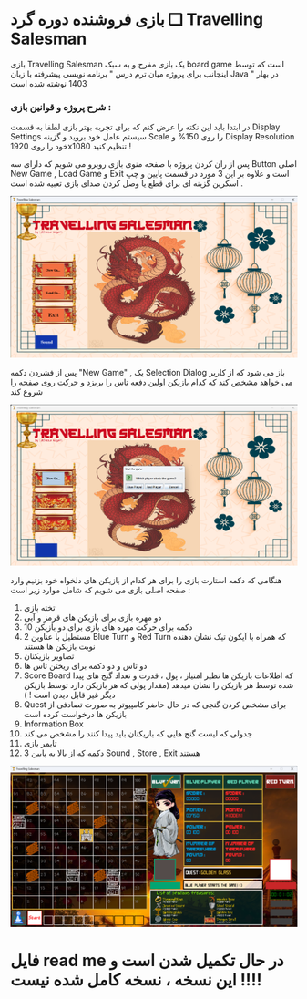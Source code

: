 
# بازی فروشنده دوره گرد ❏ Travelling Salesman 

بازی Travelling Salesman یک بازی مفرح و به سبک board game است که توسط اینجانب برای پروژه میان ترم درس " برنامه نویسی پیشرفته با زبان Java " در بهار 1403 نوشته شده است  

### شرح پروژه و قوانین بازی : 

در ابتدا باید این نکته را عرض کنم که برای تجربه بهتر بازی لطفا به قسمت Display Settings سیستم عامل خود بروید و گزینه Scale را روی 150% و Display Resolution خود را روی 1920x1080 تنظیم کنید !

پس از ران کردن پروژه با صفحه منوی بازی روبرو می شویم که دارای سه Button اصلی New Game , Load Game و Exit است و علاوه بر این 3 مورد در قسمت پایین و چپ اسکرین گزینه ای برای قطع یا وصل کردن صدای بازی تعبیه شده است .   

![منوی بازی](./images_for_README/000001.png)

پس از فشردن دکمه "New Game" , یک Selection Dialog باز می شود که از کاربر می خواهد مشخص کند که کدام بازیکن اولین دفعه تاس را بریزد و حرکت روی صفحه را شروع کند 

![](./images_for_README/000002.png)

هنگامی که دکمه استارت بازی را برای هر کدام از بازیکن های دلخواه خود بزنیم وارد صفحه اصلی بازی می شویم که شامل موارد زیر است : <br>
1. تخته بازی
2. دو مهره بازی برای بازیکن های قرمز و آبی
3. 10 دکمه برای حرکت مهره های بازی برای دو بازیکن 
4. 2 مستطیل با عناوین Blue Turn و Red Turn که همراه با آیکون تیک نشان دهنده نوبت بازیکن ها هستند 
5. تصاویر بازیکنان 
6. دو تاس و دو دکمه برای ریختن تاس ها 
7. Score Board که اطلاعات بازیکن ها نظیر امتیاز ، پول ، قدرت و تعداد گنج های پیدا شده توسط هر بازیکن را نشان میدهد (مقدار پولی که هر بازیکن دارد توسط بازیکن دیگر غیر قابل دیدن است ! )
8. Quest برای مشخص کردن گنجی که در حال حاضر کامپیوتر به صورت تصادفی از بازیکن ها درخواست کرده است 
9. Information Box 
10. جدولی که لیست گنج هایی که بازیکنان باید پیدا کنند را مشخص می کند
11. تایمر بازی
12. 3 دکمه که از بالا به پایین Sound , Store , Exit هستند   

![](./images_for_README/000003.png)



# فایل read me در حال تکمیل شدن است و این نسخه ، نسخه کامل شده نیست !!!! 
